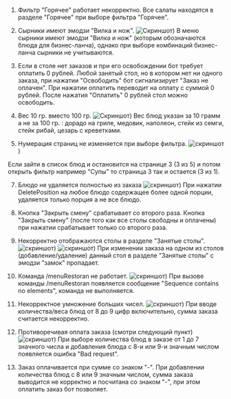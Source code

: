 1. Фильтр "Горячее" работает некорректно. 
Все салаты находятся в разделе "Горячее" при выборе фильтра "Горячее".

2. Сырники имеют эмодзи "Вилка и нож". ![Скриншот](https://github.com/McCenzly/-Kontur_QA_course_bot/blob/main/%D0%A1%D1%8B%D1%80%D0%BD%D0%B8%D0%BA%D0%B8%20%D0%B8%D0%BC%D0%B5%D1%8E%D1%82%20%D1%8D%D0%BC%D0%BE%D0%B4%D0%B7%D0%B8%20%22%D0%92%D0%B8%D0%BB%D0%BA%D0%B0%20%D0%B8%20%D0%BD%D0%BE%D0%B6%22.png))
В меню сырники имеют эмодзи "Вилка и нож" (которым обозначаются блюда для бизнес-ланча), однако при выборе комбинаций бизнес-ланча сырники не учитываются. 

3. Если в столе нет заказов и при его освобождении бот требует оплатить 0 рублей.
Любой занятый стол, но в котором нет ни одного заказа, при нажатии "Освободить" бот сигнализирует "Заказ не оплачен". При нажатии оплатить переводит на оплату с суммой 0 рублей. После нажатия "Оплатить" 0 рублей стол можно освободить.

4. Вес 10 гр. вместо 100 гр. ![Скриншот](https://github.com/McCenzly/-Kontur_QA_course_bot/blob/main/%D0%A6%D0%B5%D0%BD%D1%8B%20%D0%BD%D0%B5%20%D0%B7%D0%B0%20100%20%D0%B3%D1%80.%20%D0%B0%20%D0%B7%D0%B0%2010%20%D0%B3%D1%80..png))
Вес блюд указан за 10 грамм а не за 100 гр. : дорадо на гриле, медовик, наполеон, стейк из семги, стейк рибай, цезарь с креветками.

5. Нумерация страниц не изменяется при выборе фильтра. ![скриншот](https://github.com/McCenzly/-Kontur_QA_course_bot/blob/main/%D0%9D%D0%B5%20%D0%B8%D0%B7%D0%BC%D0%B5%D0%BD%D1%8F%D0%B5%D1%82%D1%81%D1%8F%20%D0%BD%D1%83%D0%BC%D0%B5%D1%80%D0%B0%D1%86%D0%B8%D1%8F%20%D1%81%D1%82%D1%80%D0%B0%D0%BD%D0%B8%D1%86.png))

Если зайти в список блюд и остановится на странице 3 (3 из 5) и потом открыть фильтр например "Супы" то страница 3 так и остается (3 из 1).

7. Блюдо не удаляется полностью из заказа ![скриншот](https://github.com/McCenzly/-Kontur_QA_course_bot/blob/main/DeletePosition%20%D1%83%D0%B4%D0%B0%D0%BB%D1%8F%D0%B5%D1%82%20%D1%82%D0%BE%D0%BB%D1%8C%D0%BA%D0%BE%20%D0%BE%D0%B4%D0%BD%D1%83%20%D0%BF%D0%BE%D1%80%D1%86%D0%B8%D1%8E%20%D0%B0%20%D0%BD%D0%B5%20%D0%B2%D1%81%D0%B5%20%D0%B1%D0%BB%D1%8E%D0%B4%D0%BE%20%D0%BF%D0%BE%D0%BB%D0%BD%D0%BE%D1%81%D1%82%D1%8C%D1%8E.png))
При нажатии DeletePosition на любое блюдо содержащее более одной порции, удаляется только порция а не все блюдо. 

8. Кнопка "Закрыть смену" срабатывает со второго раза.
Кнопка "Закрыть смену" (после того как все столы свободны и оплачены) при нажатии срабатывает только со второго раза.

9. Некорректно отображаются столы в разделе "Занятые столы". ![скриншот](https://github.com/McCenzly/-Kontur_QA_course_bot/blob/main/%D0%97%D0%B0%D0%BD%D1%8F%D1%82%D1%8B%D0%B5%20%D1%81%D1%82%D0%BE%D0%BB%D1%8B%20%D0%BD%D0%B5%D0%BA%D0%BE%D1%80%D1%80%D0%B5%D0%BA%D1%82%D0%BD%D0%BE%20%D0%BE%D1%82%D0%BE%D0%B1%D1%80%D0%B0%D0%B6%D0%B0%D1%8E%D1%82%D1%81%D1%8F_1.png)) ![скриншот](https://github.com/McCenzly/-Kontur_QA_course_bot/blob/main/%D0%97%D0%B0%D0%BD%D1%8F%D1%82%D1%8B%D0%B5%20%D1%81%D1%82%D0%BE%D0%BB%D1%8B%20%D0%BD%D0%B5%D0%BA%D0%BE%D1%80%D1%80%D0%B5%D0%BA%D1%82%D0%BD%D0%BE%20%D0%BE%D1%82%D0%BE%D0%B1%D1%80%D0%B0%D0%B6%D0%B0%D1%8E%D1%82%D1%81%D1%8F_2.png))
При изменении заказа на одном из столов (добавление/удаление) данный стол в разделе "Занятые столы" с эмодзи "замок" пропадает.

10. Команда /menuRestoran не работает. ![скриншот](https://github.com/McCenzly/-Kontur_QA_course_bot/blob/main/menuRestoran%20%D0%BD%D0%B5%20%D1%80%D0%B0%D0%B1%D0%BE%D1%82%D0%B0%D0%B5%D1%82%20%D0%BA%D0%BE%D0%BC%D0%B0%D0%BD%D0%B4%D0%B0.png))
При вызове команды /menuRestoran появляется сообщение "Sequence contains no elements", команда не выполняется.

11. Некорректное умножение больших чисел. ![скриншот](https://github.com/McCenzly/-Kontur_QA_course_bot/blob/main/%D0%9D%D0%B5%D0%BA%D0%BE%D1%80%D1%80%D0%B5%D0%BA%D1%82%D0%BD%D1%8B%D0%B9%20%D0%BF%D0%BE%D0%B4%D1%81%D1%87%D0%B5%D1%82%20%D1%87%D0%B8%D1%81%D0%B5%D0%BB%20%D0%BE%D1%82%208%20%D0%B4%D0%BE%209%20%D0%B7%D0%BD%D0%B0%D0%BA%D0%BE%D0%B2.png))
При вводе количества/веса блюд от 8 до 9 цифр включительно, сумма заказа считается некорректно.

12. Противоречивая оплата заказа (смотри следующий пункт) ![скриншот](https://github.com/McCenzly/-Kontur_QA_course_bot/blob/main/Bad%20request.png))
При выборе количества блюд в заказе от 1 до 7 значного числа и добавления блюда с 8-и или 9-и значным числом появляется ошибка "Bad request".

13. Заказ оплачивается при сумме со знаком "-".
При добавлении количества блюд с 8 или 9 значным числом, сумма заказа выводится не корректно и посчитана со знаком "-", при этом оплатить заказ бот позволяет.
